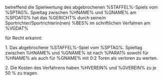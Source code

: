 betreffend die Spielwertung des abgebrochenen %STAFFEL%-Spiels vom %SPTAG%. Spieltag zwischen %HNAME% und %GNAME% am %SPDATG% 
hat das %GERICHT% durch seine/n Sportrichter/Sportrichterin(nen) %BES% im schriftlichen Verfahren am %VGDAT%
 
für Recht erkannt:

1\.  Das abgebrochene %STAFFEL%-Spiel vom %SPTAG%. Spieltag zwischen %HNAME% und %GNAME% ist nach %PARA1% sowohl für %HNAME% als auch für %GNAME% mit 0:2 Toren als verloren zu werten.
  
	
2\.  Die Kosten des Verfahrens haben %HVEREIN% und %GVEREIN% zu je 50 % zu tragen. 